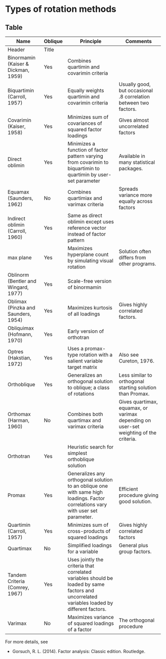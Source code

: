 # Types of rotation methods


## Table


| Name | Oblique | Principle | Comments
| ----------- | ----------- | ----------- | ----------- |
| Header | Title |
| Binormamin (Kaiser & Dickman, 1959) | Yes | Combines quartimin and covarimin criteria | |
| Biquartimin (Carroll, 1957) | Yes | Equally weights quartimin and covarimin criteria | Usually good, but occasional .8 correlation between two factors. |
| Covarimin (Kaiser, 1958) | Yes | Minimizes sum of covariances of squared factor loadings | GIves almost uncorrelated factors |
| Direct oblimin | Yes | Minimizes a function of factor pattern varying from covarimin to biquartimin to quartimin by user-set parameter | Available in many statistical packages. |
| Equamax (Saunders, 1962) | No | Combines quartimiax and varimax criteria | Spreads variance more equally across factors |
| Indirect oblimin (Carroll, 1960) | Yes | Same as direct oblimin except uses reference vector instead of factor pattern |  |
| max plane | Yes | Maximizes hyperplane count by simulating visual rotation | Solution often differs from other programs. |
| Oblinorm (Bentler and Wingard, 1977) | Yes | Scale-free version of binormamin |  |
| Oblimax (Pinzka and Saunders, 1954) | Yes | Maximizes kurtosis of all loadings | Gives highly correlated factors. |
| Obliquimax (Hofmann, 1970) | Yes | Early version of orthotran |  |
| Optres (Hakstian, 1972) | Yes | Uses a promax-type rotation with a salient variable target matrix | Also see Cureton, 1976. |
| Orthoblique | Yes | Generalizes an orthogonal solution to oblique; a class of rotations | Less similar to orthogonal starting solution than Promax. |
| Orthomax (Harman, 1960) | No | Combines both quartimax and varimax criteria | Gives quartimax, equamax, or varimax depending on user-set weighting of the criteria. |
| Orthotran | Yes | Heuristic search for simplest orthoblique solution |  |
| Promax | Yes | Generalizes any orthogonal solution to an oblique one with same high loadings. Factor correlations vary with user set parameter. | Efficient procedure giving good solution. |
| Quartimin (Carroll, 1957) | Yes | Minimizes sum of cross-products of squared loadings | Gives highly correlated factors |
| Quartimax | No | Simplified loadings for a variable | General plus group factors. |
| Tandem Criteria (Comrey, 1967) | Yes | Uses jointly the criteria that correlated variables should be loaded by same factors and uncorrelated variables loaded by different factors. |  |
| Varimax | No | Maximizes variance of squared loadings of a factor | The orthogonal procedure |


For more details, see
- Gorsuch, R. L. (2014). Factor analysis: Classic edition. Routledge.
